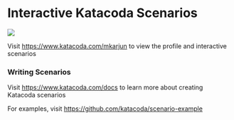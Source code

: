 # Interactive Katacoda Scenarios

[![](http://shields.katacoda.com/katacoda/mkarjun/count.svg)](https://www.katacoda.com/mkarjun "Get your profile on Katacoda.com")

Visit https://www.katacoda.com/mkarjun to view the profile and interactive scenarios

### Writing Scenarios
Visit https://www.katacoda.com/docs to learn more about creating Katacoda scenarios

For examples, visit https://github.com/katacoda/scenario-example
